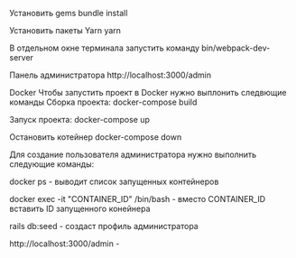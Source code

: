 Установить gems
bundle install

Установить пакеты Yarn
yarn 

В отдельном окне терминала запустить команду
bin/webpack-dev-server

Панель администратора
http://localhost:3000/admin 

Docker 
Чтобы запустить проект в Docker нужно выплонить следвющие команды
Сборка проекта:
docker-compose build

Запуск проекта: 
docker-compose up

Остановить котейнер
docker-compose down

Для создание пользователя администратора нужно выполнить следующие команды:

docker ps - выводит список запущенных контейнеров

docker exec -it "CONTAINER_ID" /bin/bash - вместо CONTAINER_ID вставить ID запущенного конейнера

rails db:seed - создаст профиль администратора

http://localhost:3000/admin - 